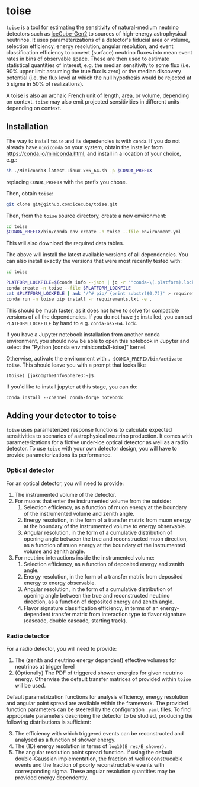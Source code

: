 # toise

`toise` is a tool for estimating the sensitivity of natural-medium
neutrino detectors such as [IceCube-Gen2](https://www.icecube-gen2.de/) to
sources of high-energy astrophysical neutrinos. It uses parameterizations of a
detector's fiducial area or volume, selection efficiency, energy resolution,
angular resolution, and event classification efficiency to convert (surface)
neutrino fluxes into mean event rates in bins of observable space. These are
then used to estimate statistical quantities of interest, e.g. the median
sensitivity to some flux (i.e. 90% upper limit assuming the true flux is zero)
or the median discovery potential (i.e. the flux level at which the null
hypothesis would be rejected at 5 sigma in 50% of realizations).

A [toise](https://en.wikipedia.org/wiki/Toise) is also an archaic French unit of
length, area, or volume, depending on context. `toise` may also emit projected
sensitivities in different units depending on context.

## Installation

The way to install `toise` and its depedencies is
with `conda`. If you do not already have `miniconda` on your system, obtain the
installer from https://conda.io/miniconda.html, and install in a location of
your choice, e.g.:

```sh
sh ./Miniconda3-latest-Linux-x86_64.sh -p $CONDA_PREFIX
```

replacing `CONDA_PREFIX` with the prefix you chose.

Then, obtain `toise`:

```sh
git clone git@github.com:icecube/toise.git
```

Then, from the `toise` source directory, create a new environment:
```sh
cd toise
$CONDA_PREFIX/bin/conda env create -n toise --file environment.yml
```

This will also download the required data tables.

The above will install the latest available versions of all dependencies. You can also install exactly the versions that were most recently tested with:
```sh
cd toise

PLATFORM_LOCKFILE=$(conda info --json | jq -r '"conda-\(.platform).lock"')
conda create -n toise --file $PLATFORM_LOCKFILE
cat $PLATFORM_LOCKFILE | awk '/^# pip/ {print substr($0,7)}' > requirements.txt
conda run -n toise pip install -r requirements.txt -e .
```
This should be much faster, as it does not have to solve for compatible versions of all the dependencies. If you do not have `jq` installed, you can set `PLATFORM_LOCKFILE` by hand to e.g. `conda-osx-64.lock`.

If you have a Jupyter notebook installation from another conda environment, you should now be able to open this notebook in Jupyter and select the "Python [conda env:miniconda3-toise]" kernel.

Otherwise, activate the environment with `. $CONDA_PREFIX/bin/activate toise`. This should leave you with a prompt that looks like
```
(toise) [jakob@TheInfoSphere3:~]$.
```

If you'd like to install jupyter at this stage, you can do: 
```
conda install --channel conda-forge notebook
```

## Adding your detector to toise

`toise` uses parameterized response functions to calculate expected
sensitivities to scenarios of astrophysical neutrino production. It comes with
parameterizations for a fictive under-ice optical detector as well as a radio
detector. To use `toise` with your own detector design, you will have to provide
parameterizations its performance.

### Optical detector

For an optical detector, you will need to provide:

1. The instrumented volume of the detector.
2. For muons that enter the instrumented volume from the outside:
    1. Selection efficiency, as a function of muon energy at the boundary of the
       instrumented volume and zenith angle.
    2. Energy resolution, in the form of a transfer matrix from muon energy at
       the boundary of the instrumented volume to energy observable.
    3. Angular resolution, in the form of a cumulative distribution of opening
       angle between the true and reconstructed muon direction, as a function of
       muon energy at the boundary of the instrumented volume and zenith angle.
3. For neutrino interactions inside the instrumented volume:
    1. Selection efficiency, as a function of deposited energy and zenith angle.
    2. Energy resolution, in the form of a transfer matrix from deposited energy
       to energy observable.
    3. Angular resolution, in the form of a cumulative distribution of opening
       angle between the true and reconstructed neutrino direction, as a
       function of deposited energy and zenith angle.
    4. Flavor signature classification efficiency, in terms of an
       energy-dependent transfer matrix from interaction type to flavor
       signature (cascade, double cascade, starting track).

### Radio detector

For a radio detector, you will need to provide:

1. The (zenith and neutrino energy dependent) effective volumes for neutrinos at trigger level
2. (Optionally) The PDF of triggered shower energies for given neutrino energy.
   Otherwise the default transfer matrices of provided within `toise` will be used.

Default parametrization functions for analysis efficiency, energy resolution and angular point spread are
available within the framework. The provided function parameters can be steered by the configuration `.yaml` files.
To find appropriate parameters describing the detector to be studied, producing the following distributions is sufficient:

3. The efficiency with which triggered events can be reconstructed and analysed as a function of shower energy.
4. The (1D) energy resolution in terms of `log10(E_rec/E_shower)`.
5. The angular resolution point spread function. If using the default double-Gaussian implementation,
   the fraction of well reconstrucable events and the fraction of poorly reconstructable events with corresponding sigma.
   These angular resolution quantities may be provided energy dependently.
